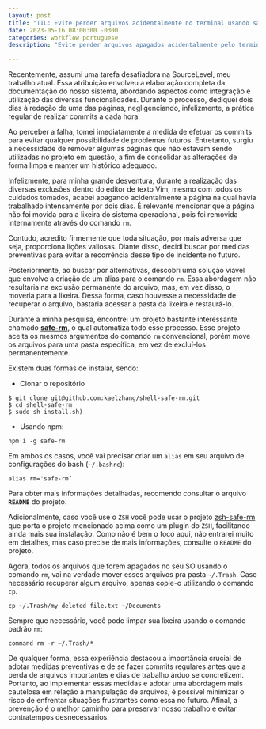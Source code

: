 ```yaml
---
layout: post
title: "TIL: Evite perder arquivos acidentalmente no terminal usando safe-rm"
date: 2023-05-16 08:00:00 -0300
categories: workflow portuguese
description: "Evite perder arquivos apagados acidentalmente pelo terminal utilizando o safe-rm: uma ferramenta que vai mover seus arquivos em vez de apaga-los efetivamente" 

---
```


Recentemente, assumi uma tarefa desafiadora na SourceLevel, meu trabalho atual. 
Essa atribuição envolveu a elaboração completa da documentação do nosso sistema, abordando aspectos 
como integração e utilização das diversas funcionalidades. Durante o processo, dediquei dois dias 
à redação de uma das páginas, negligenciando, infelizmente, a prática regular de realizar commits a cada hora.

Ao perceber a falha, tomei imediatamente a medida de efetuar os commits para evitar qualquer possibilidade de 
problemas futuros. Entretanto, surgiu a necessidade de remover algumas páginas que não estavam sendo 
utilizadas no projeto em questão, a fim de consolidar as alterações de forma limpa e manter um histórico adequado.

Infelizmente, para minha grande desventura, durante a realização das diversas exclusões dentro do 
editor de texto Vim, mesmo com todos os cuidados tomados, acabei apagando acidentalmente a página na qual 
havia trabalhado intensamente por dois dias. É relevante mencionar que a página não foi movida para a lixeira 
do sistema operacional, pois foi removida internamente através do comando `rm`.

Contudo, acredito firmemente que toda situação, por mais adversa que seja, proporciona lições valiosas. Diante disso, 
decidi buscar por medidas preventivas para evitar a recorrência desse tipo de incidente no futuro. 

Posteriormente, ao buscar por alternativas, descobri uma solução viável que envolve a criação de um alias 
para o comando `rm`. Essa abordagem não resultaria na exclusão permanente do arquivo, mas, em vez disso, 
o moveria para a lixeira. Dessa forma, caso houvesse a necessidade de recuperar o arquivo, bastaria acessar a pasta 
da lixeira e restaurá-lo.

Durante a minha pesquisa, encontrei um projeto bastante interessante 
chamado **[safe-rm](https://github.com/kaelzhang/shell-safe-rm)**, o qual automatiza todo esse processo. Esse projeto 
aceita os mesmos argumentos do comando **`rm`** convencional, porém move os arquivos para uma pasta específica, em vez 
de excluí-los permanentemente. 

Existem duas formas de instalar, sendo:

* Clonar o repositório

```shell
$ git clone git@github.com:kaelzhang/shell-safe-rm.git
$ cd shell-safe-rm
$ sudo sh install.sh) 
```

* Usando npm:

```shell
npm i -g safe-rm
```

Em ambos os casos, você vai precisar criar um `alias` em seu arquivo de configurações do bash (`~/.bashrc`):

```shell
alias rm='safe-rm’
```
Para obter mais informações detalhadas, recomendo consultar o arquivo **`README`** do projeto.

Adicionalmente, caso você use o `ZSH` você pode usar o projeto [zsh-safe-rm](https://github.com/mattmc3/zsh-safe-rm) que 
porta o projeto mencionado acima como um plugin do `ZSH`, facilitando ainda mais sua instalação. Como não é bem o foco aqui, 
não entrarei muito em detalhes, mas caso precise de mais informações, consulte o `README` do projeto.

Agora, todos os arquivos que forem apagados no seu SO usando o comando `rm`, vai na verdade mover esses arquivos pra pasta `~/.Trash`.
Caso necessário recuperar algum arquivo, apenas copie-o utilizando o comando `cp`.

```shell
cp ~/.Trash/my_deleted_file.txt ~/Documents
```

Sempre que necessário, você pode limpar sua lixeira usando o comando padrão `rm`:

```shell
command rm -r ~/.Trash/*
```

De qualquer forma, essa experiência destacou a importância crucial de adotar medidas preventivas e de se fazer commits 
regulares antes que 
a perda de arquivos importantes e dias de trabalho árduo se concretizem. Portanto, ao implementar essas medidas e 
adotar uma abordagem mais cautelosa em relação à manipulação de arquivos, é possível minimizar o risco de enfrentar 
situações frustrantes como essa no futuro. Afinal, a prevenção é o melhor caminho para preservar nosso trabalho e evitar 
contratempos desnecessários.

